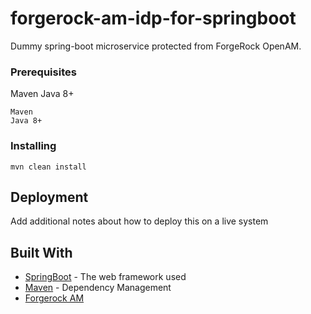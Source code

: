 # forgerock-am-idp-for-springboot

Dummy spring-boot microservice protected from ForgeRock OpenAM.


### Prerequisites

Maven
Java 8+
```
Maven
Java 8+
```

### Installing


```
mvn clean install
```




## Deployment

Add additional notes about how to deploy this on a live system

## Built With

* [SpringBoot](http://spring.io/projects/spring-boot) - The web framework used
* [Maven](https://maven.apache.org/) - Dependency Management
* [Forgerock AM](https://www.forgerock.com/platform/access-management) 
